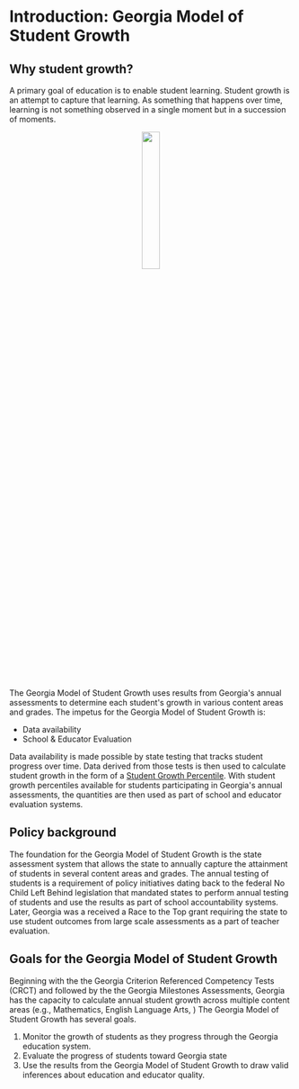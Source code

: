 # Introduction: Georgia Model of Student Growth

## Why student growth?

A primary goal of education is to enable student learning. Student growth is an attempt to capture that learning.
As something that happens over time, learning is not something observed in a single moment but in a succession of
moments.

<p align="center">
        <img src="http://literasee.github.io/Georgia/Figures/Achievement_Over_Time/achievement_over_time.svg" style="width: 25%;">
</p>

The Georgia Model of Student Growth uses results from Georgia's annual assessments to determine each student's growth
in various content areas and grades. The impetus for the Georgia Model of Student Growth is:

* Data availability
* School & Educator Evaluation

Data availability is made possible by state testing that tracks student progress over time. Data derived from
those tests is then used to calculate student growth in the form of a [Student Growth Percentile](https://github.com/Literasee/Georgia/blob/master/module_2.md).
With student growth percentiles available for students participating in Georgia's annual assessments, the quantities are then
used as part of school and educator evaluation systems.


## Policy background

The foundation for the Georgia Model of Student Growth is the state assessment system that allows the
state to annually capture the attainment of students in several content areas and grades. The annual
testing of students is a requirement of policy initiatives dating back to the federal No Child Left Behind
legislation that mandated states to perform annual testing of students and use the results as part of
school accountability systems. Later, Georgia was a received a Race to the Top grant requiring the state
to use student outcomes from large scale assessments as a part of teacher evaluation.



## Goals for the Georgia Model of Student Growth

Beginning with the the Georgia Criterion Referenced Competency Tests (CRCT) and followed by the the Georgia Milestones Assessments,
Georgia has the capacity to calculate annual student growth across multiple content areas (e.g., Mathematics, English Language Arts, )
The Georgia Model of Student Growth has several goals.

1. Monitor the growth of students as they progress through the Georgia education system.
2. Evaluate the progress of students toward Georgia state
3. Use the results from the Georgia Model of Student Growth to draw valid inferences about education and educator quality.
